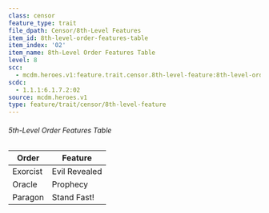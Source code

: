 ```yaml
---
class: censor
feature_type: trait
file_dpath: Censor/8th-Level Features
item_id: 8th-level-order-features-table
item_index: '02'
item_name: 8th-Level Order Features Table
level: 8
scc:
  - mcdm.heroes.v1:feature.trait.censor.8th-level-feature:8th-level-order-features-table
scdc:
  - 1.1.1:6.1.7.2:02
source: mcdm.heroes.v1
type: feature/trait/censor/8th-level-feature
---
```


###### 5th-Level Order Features Table

| Order    | Feature       |
| -------- | ------------- |
| Exorcist | Evil Revealed |
| Oracle   | Prophecy      |
| Paragon  | Stand Fast!   |
